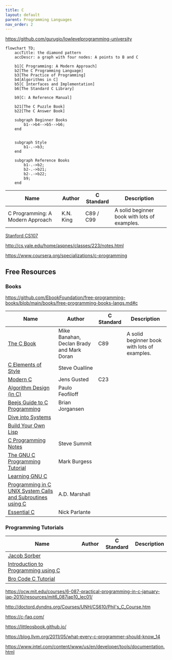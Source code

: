 ```yaml
---
title: C
layout: default
parent: Programming Languages
nav_order: 2
---
```


https://github.com/gurugio/lowlevelprogramming-university

```mermaid
flowchart TD;
    accTitle: the diamond pattern
    accDescr: a graph with four nodes: A points to B and C

    b1[C Programming: A Modern Approach]
    b2[The C Programming Language]
    b3[The Practice of Programming]
    b4[Algorithms in C]
    b5[C Interfaces and Implementation]
    b6[The Standard C Library]

    b9[C: A Reference Manual]

    b21[The C Puzzle Book]
    b22[The C Answer Book]

    subgraph Beginner Books
        b1-->b4-->b5-->b6;
    end

    
    subgraph Style
        b1-.->b3;
    end

    subgraph Reference Books
        b1-.->b2;
        b2-.->b21;
        b2-.->b22;
        b9;
    end
```

| Name                             | Author    | C Standard | Description                                  |
| -------------------------------- | --------- | ---------- | -------------------------------------------- |
| C Programming: A Modern Approach | K.N. King | C89 / C99  | A solid beginner book with lots of examples. |

[Stanford CS107](https://see.stanford.edu/course/cs107)

http://cs.yale.edu/home/aspnes/classes/223/notes.html

https://www.coursera.org/specializations/c-programming

## Free Resources

### Books

https://github.com/EbookFoundation/free-programming-books/blob/main/books/free-programming-books-langs.md#c

| Name                                                                                                            | Author                                    | C Standard | Description                                  |
| --------------------------------------------------------------------------------------------------------------- | ----------------------------------------- | ---------- | -------------------------------------------- |
| [The C Book](https://publications.gbdirect.co.uk/c_book/)                                                       | Mike Banahan, Declan Brady and Mark Doran | C89        | A solid beginner book with lots of examples. |
| [C Elements of Style](http://www.oualline.com/books.free/style/index.html)                                      | Steve Oualline                            |            |                                              |
| [Modern C](https://gustedt.gitlabpages.inria.fr/modern-c/)                                                      | Jens Gusted                               | C23        |                                              |
| [Algorithm Design (in C)](https://www.ime.usp.br/~pf/algorithms/)                                               | Paulo Feofiloff                           |            |                                              |
| [Beejs Guide to C Programming](http://beej.us/guide/bgc/)                                                       | Brian Jorgansen                           |            |                                              |
| [Dive into Systems](https://diveintosystems.org/book/)                                                          |                                           |            |                                              |
| [Build Your Own Lisp](http://buildyourownlisp.com/)                                                             |                                           |            |                                              |
| [C Programming Notes](https://www.eskimo.com/~scs/cclass/notes/top.html)                                        | Steve Summit                              |            |                                              |
| [The GNU C Programming Tutorial](https://www.it.uc3m.es/pbasanta/asng/course_notes/ctut.pdf)                    | Mark Burgess                              |            |                                              |
| [Learning GNU C](https://www.nongnu.org/c-prog-book/online/index.html)                                          |                                           |            |                                              |
| [Programming in C UNIX System Calls and Subroutines using C](https://users.cs.cf.ac.uk/Dave.Marshall/C/CE.html) | A.D. Marshall                             |            |                                              |
| [Essential C](http://cslibrary.stanford.edu/101/)                                                               | Nick Parlante                             |            |                                              |

### Programming Tutorials

| Name                                                                                                            | Author | C Standard | Description |
| --------------------------------------------------------------------------------------------------------------- | ------ | ---------- | ----------- |
| [Jacob Sorber](https://www.youtube.com/c/JacobSorber)                                                           |        |            |             |
| [Introduction to Programming using C](https://www.youtube.com/playlist?list=PLcb47MKbeHkcBhhAdLDJObMibJsfb8cz4) |        |            |
| [Bro Code C Tutorial](https://www.youtube.com/playlist?list=PLZPZq0r_RZOOzY_vR4zJM32SqsSInGMwe)                 |        |            |             |

https://ocw.mit.edu/courses/6-087-practical-programming-in-c-january-iap-2010/resources/mit6_087iap10_lec01/

http://doctord.dyndns.org/Courses/UNH/CS610/Phil's_C_Course.htm

https://c-faq.com/

https://littleosbook.github.io/







https://blog.llvm.org/2011/05/what-every-c-programmer-should-know_14

https://www.intel.com/content/www/us/en/developer/tools/documentation.html


